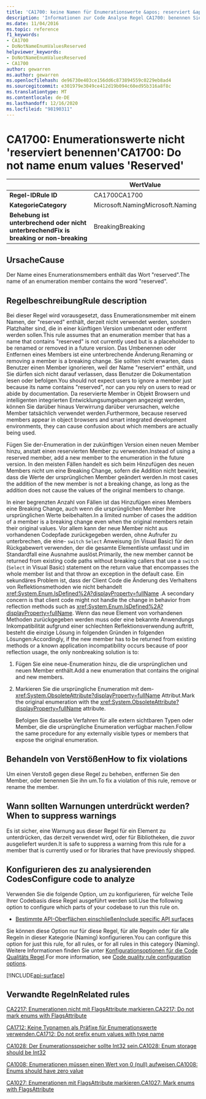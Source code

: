 ```yaml
---
title: 'CA1700: keine Namen für Enumerationswerte &apos; reserviert &apos; (Code Analyse)'
description: 'Informationen zur Code Analyse Regel CA1700: benennen Sie die Enumerationswerte nicht als &apos; reserviert.&apos;'
ms.date: 11/04/2016
ms.topic: reference
f1_keywords:
- CA1700
- DoNotNameEnumValuesReserved
helpviewer_keywords:
- DoNotNameEnumValuesReserved
- CA1700
author: gewarren
ms.author: gewarren
ms.openlocfilehash: de96730e403ce156dd6c873894559c0229eb8ad4
ms.sourcegitcommit: e301979e3049ce412d19b094c60ed95b316a8f8c
ms.translationtype: MT
ms.contentlocale: de-DE
ms.lasthandoff: 12/16/2020
ms.locfileid: "98190311"
---
```

# <a name="ca1700-do-not-name-enum-values-39reserved39"></a><span data-ttu-id="82e6c-103">CA1700: Enumerationswerte nicht &#39;reserviert benennen&#39;</span><span class="sxs-lookup"><span data-stu-id="82e6c-103">CA1700: Do not name enum values &#39;Reserved&#39;</span></span>

| | <span data-ttu-id="82e6c-104">Wert</span><span class="sxs-lookup"><span data-stu-id="82e6c-104">Value</span></span> |
|-|-|
| <span data-ttu-id="82e6c-105">**Regel-ID**</span><span class="sxs-lookup"><span data-stu-id="82e6c-105">**Rule ID**</span></span> |<span data-ttu-id="82e6c-106">CA1700</span><span class="sxs-lookup"><span data-stu-id="82e6c-106">CA1700</span></span>|
| <span data-ttu-id="82e6c-107">**Kategorie**</span><span class="sxs-lookup"><span data-stu-id="82e6c-107">**Category**</span></span> |<span data-ttu-id="82e6c-108">Microsoft.Naming</span><span class="sxs-lookup"><span data-stu-id="82e6c-108">Microsoft.Naming</span></span>|
| <span data-ttu-id="82e6c-109">**Behebung ist unterbrechend oder nicht unterbrechend**</span><span class="sxs-lookup"><span data-stu-id="82e6c-109">**Fix is breaking or non-breaking**</span></span> |<span data-ttu-id="82e6c-110">Breaking</span><span class="sxs-lookup"><span data-stu-id="82e6c-110">Breaking</span></span>|

## <a name="cause"></a><span data-ttu-id="82e6c-111">Ursache</span><span class="sxs-lookup"><span data-stu-id="82e6c-111">Cause</span></span>

<span data-ttu-id="82e6c-112">Der Name eines Enumerationsmembers enthält das Wort "reserved".</span><span class="sxs-lookup"><span data-stu-id="82e6c-112">The name of an enumeration member contains the word "reserved".</span></span>

## <a name="rule-description"></a><span data-ttu-id="82e6c-113">Regelbeschreibung</span><span class="sxs-lookup"><span data-stu-id="82e6c-113">Rule description</span></span>

<span data-ttu-id="82e6c-114">Bei dieser Regel wird vorausgesetzt, dass Enumerationsmember mit einem Namen, der "reserved" enthält, derzeit nicht verwendet werden, sondern Platzhalter sind, die in einer künftigen Version umbenannt oder entfernt werden sollen.</span><span class="sxs-lookup"><span data-stu-id="82e6c-114">This rule assumes that an enumeration member that has a name that contains "reserved" is not currently used but is a placeholder to be renamed or removed in a future version.</span></span> <span data-ttu-id="82e6c-115">Das Umbenennen oder Entfernen eines Members ist eine unterbrechende Änderung.</span><span class="sxs-lookup"><span data-stu-id="82e6c-115">Renaming or removing a member is a breaking change.</span></span> <span data-ttu-id="82e6c-116">Sie sollten nicht erwarten, dass Benutzer einen Member ignorieren, weil der Name "reserviert" enthält, und Sie dürfen sich nicht darauf verlassen, dass Benutzer die Dokumentation lesen oder befolgen.</span><span class="sxs-lookup"><span data-stu-id="82e6c-116">You should not expect users to ignore a member just because its name contains "reserved", nor can you rely on users to read or abide by documentation.</span></span> <span data-ttu-id="82e6c-117">Da reservierte Member in Objekt Browsern und intelligenten integrierten Entwicklungsumgebungen angezeigt werden, können Sie darüber hinaus Verwirrung darüber verursachen, welche Member tatsächlich verwendet werden.</span><span class="sxs-lookup"><span data-stu-id="82e6c-117">Furthermore, because reserved members appear in object browsers and smart integrated development environments, they can cause confusion about which members are actually being used.</span></span>

<span data-ttu-id="82e6c-118">Fügen Sie der-Enumeration in der zukünftigen Version einen neuen Member hinzu, anstatt einen reservierten Member zu verwenden.</span><span class="sxs-lookup"><span data-stu-id="82e6c-118">Instead of using a reserved member, add a new member to the enumeration in the future version.</span></span> <span data-ttu-id="82e6c-119">In den meisten Fällen handelt es sich beim Hinzufügen des neuen Members nicht um eine Breaking Change, sofern die Addition nicht bewirkt, dass die Werte der ursprünglichen Member geändert werden.</span><span class="sxs-lookup"><span data-stu-id="82e6c-119">In most cases the addition of the new member is not a breaking change, as long as the addition does not cause the values of the original members to change.</span></span>

<span data-ttu-id="82e6c-120">In einer begrenzten Anzahl von Fällen ist das Hinzufügen eines Members eine Breaking Change, auch wenn die ursprünglichen Member ihre ursprünglichen Werte beibehalten.</span><span class="sxs-lookup"><span data-stu-id="82e6c-120">In a limited number of cases the addition of a member is a breaking change even when the original members retain their original values.</span></span> <span data-ttu-id="82e6c-121">Vor allem kann der neue Member nicht aus vorhandenen Codepfade zurückgegeben werden, ohne Aufrufer zu unterbrechen, die eine- `switch` `Select` Anweisung (in Visual Basic) für den Rückgabewert verwenden, der die gesamte Elementliste umfasst und im Standardfall eine Ausnahme auslöst.</span><span class="sxs-lookup"><span data-stu-id="82e6c-121">Primarily, the new member cannot be returned from existing code paths without breaking callers that use a `switch` (`Select` in Visual Basic) statement on the return value that encompasses the whole member list and that throw an exception in the default case.</span></span> <span data-ttu-id="82e6c-122">Ein sekundäres Problem ist, dass der Client Code die Änderung des Verhaltens von Reflektionsmethoden wie nicht behandelt <xref:System.Enum.IsDefined%2A?displayProperty=fullName> .</span><span class="sxs-lookup"><span data-stu-id="82e6c-122">A secondary concern is that client code might not handle the change in behavior from reflection methods such as <xref:System.Enum.IsDefined%2A?displayProperty=fullName>.</span></span> <span data-ttu-id="82e6c-123">Wenn das neue Element von vorhandenen Methoden zurückgegeben werden muss oder eine bekannte Anwendungs Inkompatibilität aufgrund einer schlechten Reflektionsverwendung auftritt, besteht die einzige Lösung in folgenden Gründen in folgenden Lösungen:</span><span class="sxs-lookup"><span data-stu-id="82e6c-123">Accordingly, if the new member has to be returned from existing methods or a known application incompatibility occurs because of poor reflection usage, the only nonbreaking solution is to:</span></span>

1. <span data-ttu-id="82e6c-124">Fügen Sie eine neue-Enumeration hinzu, die die ursprünglichen und neuen Member enthält.</span><span class="sxs-lookup"><span data-stu-id="82e6c-124">Add a new enumeration that contains the original and new members.</span></span>

2. <span data-ttu-id="82e6c-125">Markieren Sie die ursprüngliche Enumeration mit dem- <xref:System.ObsoleteAttribute?displayProperty=fullName> Attribut.</span><span class="sxs-lookup"><span data-stu-id="82e6c-125">Mark the original enumeration with the <xref:System.ObsoleteAttribute?displayProperty=fullName> attribute.</span></span>

   <span data-ttu-id="82e6c-126">Befolgen Sie dasselbe Verfahren für alle extern sichtbaren Typen oder Member, die die ursprüngliche Enumeration verfügbar machen.</span><span class="sxs-lookup"><span data-stu-id="82e6c-126">Follow the same procedure for any externally visible types or members that expose the original enumeration.</span></span>

## <a name="how-to-fix-violations"></a><span data-ttu-id="82e6c-127">Behandeln von Verstößen</span><span class="sxs-lookup"><span data-stu-id="82e6c-127">How to fix violations</span></span>

<span data-ttu-id="82e6c-128">Um einen Verstoß gegen diese Regel zu beheben, entfernen Sie den Member, oder benennen Sie ihn um.</span><span class="sxs-lookup"><span data-stu-id="82e6c-128">To fix a violation of this rule, remove or rename the member.</span></span>

## <a name="when-to-suppress-warnings"></a><span data-ttu-id="82e6c-129">Wann sollten Warnungen unterdrückt werden?</span><span class="sxs-lookup"><span data-stu-id="82e6c-129">When to suppress warnings</span></span>

<span data-ttu-id="82e6c-130">Es ist sicher, eine Warnung aus dieser Regel für ein Element zu unterdrücken, das derzeit verwendet wird, oder für Bibliotheken, die zuvor ausgeliefert wurden.</span><span class="sxs-lookup"><span data-stu-id="82e6c-130">It is safe to suppress a warning from this rule for a member that is currently used or for libraries that have previously shipped.</span></span>

## <a name="configure-code-to-analyze"></a><span data-ttu-id="82e6c-131">Konfigurieren des zu analysierenden Codes</span><span class="sxs-lookup"><span data-stu-id="82e6c-131">Configure code to analyze</span></span>

<span data-ttu-id="82e6c-132">Verwenden Sie die folgende Option, um zu konfigurieren, für welche Teile Ihrer Codebasis diese Regel ausgeführt werden soll.</span><span class="sxs-lookup"><span data-stu-id="82e6c-132">Use the following option to configure which parts of your codebase to run this rule on.</span></span>

- [<span data-ttu-id="82e6c-133">Bestimmte API-Oberflächen einschließen</span><span class="sxs-lookup"><span data-stu-id="82e6c-133">Include specific API surfaces</span></span>](#include-specific-api-surfaces)

<span data-ttu-id="82e6c-134">Sie können diese Option nur für diese Regel, für alle Regeln oder für alle Regeln in dieser Kategorie (Naming) konfigurieren.</span><span class="sxs-lookup"><span data-stu-id="82e6c-134">You can configure this option for just this rule, for all rules, or for all rules in this category (Naming).</span></span> <span data-ttu-id="82e6c-135">Weitere Informationen finden Sie unter [Konfigurationsoptionen für die Code Qualitäts Regel](../code-quality-rule-options.md).</span><span class="sxs-lookup"><span data-stu-id="82e6c-135">For more information, see [Code quality rule configuration options](../code-quality-rule-options.md).</span></span>

[!INCLUDE[api-surface](~/includes/code-analysis/api-surface.md)]

## <a name="related-rules"></a><span data-ttu-id="82e6c-136">Verwandte Regeln</span><span class="sxs-lookup"><span data-stu-id="82e6c-136">Related rules</span></span>

[<span data-ttu-id="82e6c-137">CA2217: Enumerationen nicht mit FlagsAttribute markieren.</span><span class="sxs-lookup"><span data-stu-id="82e6c-137">CA2217: Do not mark enums with FlagsAttribute</span></span>](ca2217.md)

[<span data-ttu-id="82e6c-138">CA1712: Keine Typnamen als Präfixe für Enumerationswerte verwenden.</span><span class="sxs-lookup"><span data-stu-id="82e6c-138">CA1712: Do not prefix enum values with type name</span></span>](ca1712.md)

[<span data-ttu-id="82e6c-139">CA1028: Der Enumerationsspeicher sollte Int32 sein.</span><span class="sxs-lookup"><span data-stu-id="82e6c-139">CA1028: Enum storage should be Int32</span></span>](ca1028.md)

[<span data-ttu-id="82e6c-140">CA1008: Enumerationen müssen einen Wert von 0 (null) aufweisen.</span><span class="sxs-lookup"><span data-stu-id="82e6c-140">CA1008: Enums should have zero value</span></span>](ca1008.md)

[<span data-ttu-id="82e6c-141">CA1027: Enumerationen mit FlagsAttribute markieren.</span><span class="sxs-lookup"><span data-stu-id="82e6c-141">CA1027: Mark enums with FlagsAttribute</span></span>](ca1027.md)
